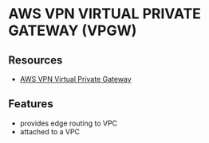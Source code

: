 # AWS VPN VIRTUAL PRIVATE GATEWAY (VPGW)

## Resources

- [AWS VPN Virtual Private Gateway](https://docs.aws.amazon.com/vpn/latest/s2svpn/how_it_works.html#VPNGateway)

## Features

- provides edge routing to VPC
- attached to a VPC
